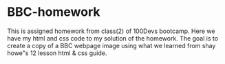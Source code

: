 # BBC-homework
This is assigned homework from class(2) of 100Devs bootcamp.
Here we have my html and css code to my solution of the homework. The goal is to create a copy of a BBC webpage image using what we learned from shay howe"s 12 lesson html & css guide.
